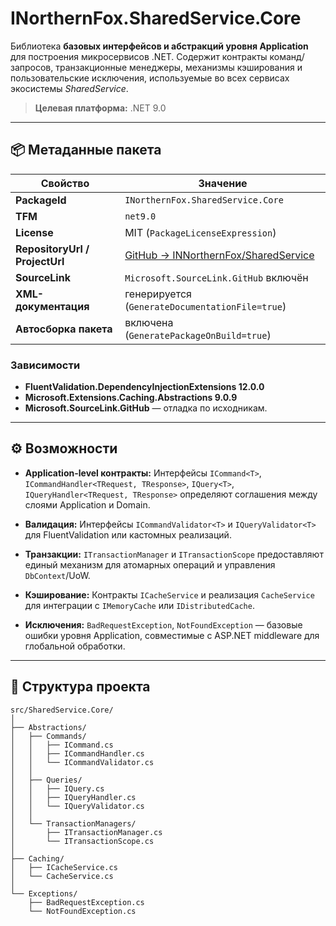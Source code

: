 # INorthernFox.SharedService.Core

Библиотека **базовых интерфейсов и абстракций уровня Application** для построения микросервисов .NET.
Содержит контракты команд/запросов, транзакционные менеджеры, механизмы кэширования и пользовательские исключения, используемые во всех сервисах экосистемы *SharedService*.

> **Целевая платформа:** .NET 9.0

---

## 📦 Метаданные пакета

| Свойство                       | Значение                                                                              |
| ------------------------------ | ------------------------------------------------------------------------------------- |
| **PackageId**                  | `INorthernFox.SharedService.Core`                                                     |
| **TFM**                        | `net9.0`                                                                              |
| **License**                    | MIT (`PackageLicenseExpression`)                                                      |
| **RepositoryUrl / ProjectUrl** | [GitHub → INNorthernFox/SharedService](https://github.com/INNorthernFox/SharedService) |
| **SourceLink**                 | `Microsoft.SourceLink.GitHub` включён                                                 |
| **XML-документация**           | генерируется (`GenerateDocumentationFile=true`)                                       |
| **Автосборка пакета**          | включена (`GeneratePackageOnBuild=true`)                                              |

### Зависимости

* **FluentValidation.DependencyInjectionExtensions 12.0.0**
* **Microsoft.Extensions.Caching.Abstractions 9.0.9** 
* **Microsoft.SourceLink.GitHub** — отладка по исходникам.

---

## ⚙️ Возможности

* **Application-level контракты:**
  Интерфейсы `ICommand<T>`, `ICommandHandler<TRequest, TResponse>`, `IQuery<T>`, `IQueryHandler<TRequest, TResponse>` определяют соглашения между слоями Application и Domain.

* **Валидация:**
  Интерфейсы `ICommandValidator<T>` и `IQueryValidator<T>` для FluentValidation или кастомных реализаций.

* **Транзакции:**
  `ITransactionManager` и `ITransactionScope` предоставляют единый механизм для атомарных операций и управления `DbContext`/UoW.

* **Кэширование:**
  Контракты `ICacheService` и реализация `CacheService` для интеграции с `IMemoryCache` или `IDistributedCache`.

* **Исключения:**
  `BadRequestException`, `NotFoundException` — базовые ошибки уровня Application, совместимые с ASP.NET middleware для глобальной обработки.

---

## 📁 Структура проекта

```
src/SharedService.Core/
│
├── Abstractions/
│   ├── Commands/
│   │   ├── ICommand.cs
│   │   ├── ICommandHandler.cs
│   │   └── ICommandValidator.cs
│   │
│   ├── Queries/
│   │   ├── IQuery.cs
│   │   ├── IQueryHandler.cs
│   │   └── IQueryValidator.cs
│   │
│   └── TransactionManagers/
│       ├── ITransactionManager.cs
│       └── ITransactionScope.cs
│
├── Caching/
│   ├── ICacheService.cs
│   └── CacheService.cs
│
└── Exceptions/
    ├── BadRequestException.cs
    └── NotFoundException.cs
```

